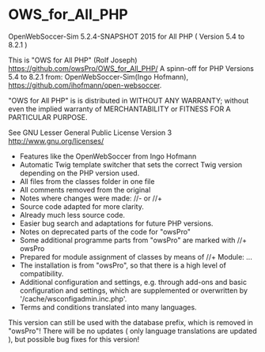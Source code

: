 # OWS_for_All_PHP
OpenWebSoccer-Sim 5.2.4-SNAPSHOT 2015 for All PHP ( Version 5.4 to 8.2.1 )

  This is "OWS for All PHP" (Rolf Joseph)
  https://github.com/owsPro/OWS_for_All_PHP/
  A spinn-off for PHP Versions 5.4 to 8.2.1 from:
  OpenWebSoccer-Sim(Ingo Hofmann), https://github.com/ihofmann/open-websoccer.

  "OWS for All PHP" is is distributed in WITHOUT ANY WARRANTY;
  without even the implied warranty of MERCHANTABILITY
  or FITNESS FOR A PARTICULAR PURPOSE.

  See GNU Lesser General Public License Version 3 http://www.gnu.org/licenses/

 - Features like the OpenWebSoccer from Ingo Hofmann
 - Automatic Twig template switcher that sets the correct Twig version depending on the PHP version used.
 - All files from the classes folder in one file
 - All comments removed from the original
 - Notes where changes were made: //- or //+
 - Source code adapted for more clarity.
 - Already much less source code.
 - Easier bug search and adaptations for future PHP versions.
 - Notes on deprecated parts of the code for "owsPro"
 - Some additional programme parts from "owsPro" are marked with //+ owsPro
 - Prepared for module assignment of classes by means of //+ Module: ...
 - The installation is from "owsPro", so that there is a high level of compatibility.
 - Additional configuration and settings, e.g. through add-ons and basic configuration and settings, which are supplemented or overwritten by '/cache/wsconfigadmin.inc.php'.
 - Terms and conditions translated into many languages.
 
 This version can still be used with the database prefix, which is removed in "owsPro"!
 There will be no updates ( only language translations are updated ),
 but possible bug fixes for this version!


